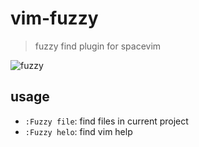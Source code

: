 # vim-fuzzy
> fuzzy find plugin for spacevim

![fuzzy](https://user-images.githubusercontent.com/13142418/67636451-8bfbc400-f90b-11e9-9d7f-b795908c9054.gif)


## usage

- `:Fuzzy file`: find files in current project
- `:Fuzzy helo`: find vim help

